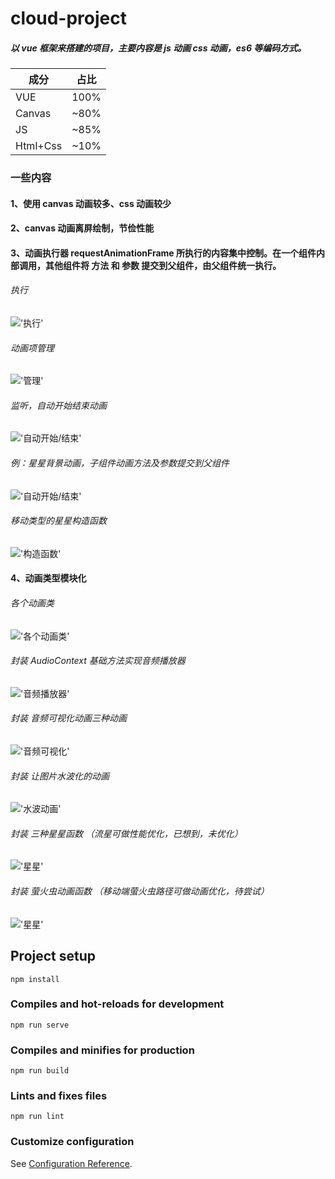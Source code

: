 # cloud-project

##### 以 vue 框架来搭建的项目，主要内容是 js 动画 css 动画，es6 等编码方式。

| 成分     | 占比 |
| -------- | ---- |
| VUE      | 100% |
| Canvas   | ~80% |
| JS       | ~85% |
| Html+Css | ~10% |

### 一些内容

#### 1、使用 canvas 动画较多、css 动画较少

#### 2、canvas 动画离屏绘制，节俭性能

#### 3、动画执行器 requestAnimationFrame 所执行的内容集中控制。在一个组件内部调用，其他组件将 方法 和 参数 提交到父组件，由父组件统一执行。

###### 执行

!['执行'](./public/assets/README/01.jpg)

###### 动画项管理

!['管理'](./public/assets/README/02.jpg)

###### 监听，自动开始结束动画

!['自动开始/结束'](./public/assets/README/03.jpg)

###### 例：星星背景动画，子组件动画方法及参数提交到父组件

!['自动开始/结束'](./public/assets/README/04.jpg)

###### 移动类型的星星构造函数

!['构造函数'](./public/assets/README/05.jpg)

#### 4、动画类型模块化

###### 各个动画类

!['各个动画类'](./public/assets/README/06.jpg)

###### 封装 AudioContext 基础方法实现音频播放器

!['音频播放器'](./public/assets/README/07.jpg)

###### 封装 音频可视化动画三种动画

!['音频可视化'](./public/assets/README/08.jpg)

###### 封装 让图片水波化的动画

!['水波动画'](./public/assets/README/09.jpg)

###### 封装 三种星星函数 （流星可做性能优化，已想到，未优化）

!['星星'](./public/assets/README/10.jpg)

###### 封装 萤火虫动画函数 （移动端萤火虫路径可做动画优化，待尝试）

!['星星'](./public/assets/README/11.jpg)

## Project setup

```
npm install
```

### Compiles and hot-reloads for development

```
npm run serve
```

### Compiles and minifies for production

```
npm run build
```

### Lints and fixes files

```
npm run lint
```

### Customize configuration

See [Configuration Reference](https://cli.vuejs.org/config/).
